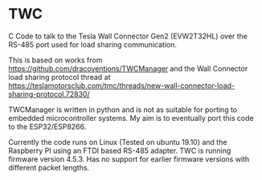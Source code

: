 # TWC
C Code to talk to the Tesla Wall Connector Gen2 (EVW2T32HL) over the RS-485 port used for load sharing communication.

This is based on works from https://github.com/dracoventions/TWCManager and the Wall Connector load sharing protocol thread at https://teslamotorsclub.com/tmc/threads/new-wall-connector-load-sharing-protocol.72830/

TWCManager is written in python and is not as suitable for porting to embedded microcontroller systems. My aim is to eventually port this code to the ESP32/ESP8266.

Currently the code runs on Linux (Tested on ubuntu 19.10) and the Raspberry PI using an FTDI based RS-485 adapter. TWC is running firmware version 4.5.3. Has no support for earlier firmware versions with different packet lengths. 




